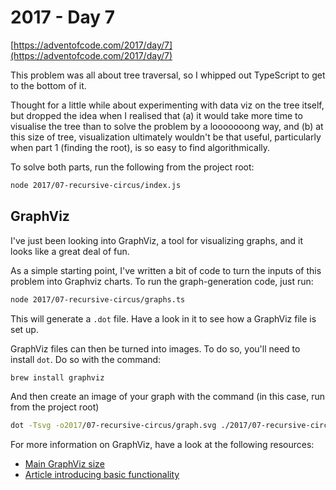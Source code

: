 # 2017 - Day 7

[https://adventofcode.com/2017/day/7](https://adventofcode.com/2017/day/7)

This problem was all about tree traversal, so I whipped out TypeScript to get to the bottom of it.

Thought for a little while about experimenting with data viz on the tree itself, but dropped the idea when I realised that (a) it would take more time to visualise the tree than to solve the problem by a looooooong way, and (b) at this size of tree, visualization ultimately wouldn't be that useful, particularly when part 1 (finding the root), is so easy to find algorithmically.

To solve both parts, run the following from the project root:

```sh
node 2017/07-recursive-circus/index.js
```

## GraphViz

I've just been looking into GraphViz, a tool for visualizing graphs, and it looks like a great deal of fun.

As a simple starting point, I've written a bit of code to turn the inputs of this problem into Graphviz charts. To run the graph-generation code, just run:

```sh
node 2017/07-recursive-circus/graphs.ts
```

This will generate a `.dot` file. Have a look in it to see how a GraphViz file is set up.

GraphViz files can then be turned into images. To do so, you'll need to install `dot`. Do so with the command:

```sh
brew install graphviz
```

And then create an image of your graph with the command (in this case, run from the project root)

```sh
dot -Tsvg -o2017/07-recursive-circus/graph.svg ./2017/07-recursive-circus/inputGraph.dot
```

For more information on GraphViz, have a look at the following resources:

- [Main GraphViz size](https://graphviz.org/)
- [Article introducing basic functionality](https://naildrivin5.com/blog/2016/12/08/learn-graphviz-and-up-your-diagramming-game.html)

